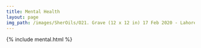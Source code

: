 ```yaml
---
title: Mental Health
layout: page
img_path: /images/SherOils/O21. Grave (12 x 12 in) 17 Feb 2020 - Lahore.jpg
---
```


{% include mental.html %}



